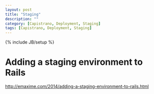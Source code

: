 ```yaml
---
layout: post
title: "Staging"
description: ""
category: [Capistrano, Deployment, Staging] 
tags: [Capistrano, Deployment, Staging]
---
```

{% include JB/setup %}

# Adding a staging environment to Rails
http://emaxime.com/2014/adding-a-staging-environment-to-rails.html